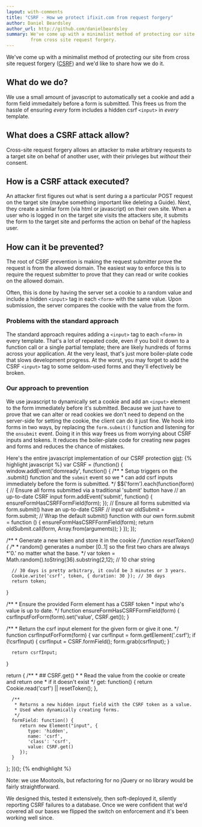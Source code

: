 ```yaml
---
layout: with-comments
title: "CSRF - How we protect ifixit.com from request forgery"
author: Daniel Beardsley
author_url: http://github.com/danielbeardsley
summary: We've come up with a minimalist method of protecting our site
         from cross site request forgery.
---
```


We've come up with a minimalist method of
protecting our site from cross site request forgery ([CSRF][csrf])
and we'd like to share how we do it.

## What do we do?
We use a small amount of javascript
to automatically set a cookie and add a form field
immedaitely before a form is submitted.
This frees us from the hassle of ensuring *every* form 
includes a hidden csrf `<input>` in *every* template.

## What does a CSRF attack allow?
Cross-site request forgery allows an attacker
to make arbitrary requests to a target site
on behaf of another user,
*with* their privleges but *without* their consent.

## How is a CSRF attack executed?
An attacker first figures out what is sent during a
a particular POST request on the target site
(maybe something important like deleting a Guide).
Next, they create a similar form (via html or javascript) on their own site.
When a user who is logged in on the target site visits the attackers site,
it submits the form to the target site
and performs the action on behaf of the hapless user.

## How can it be prevented?
The root of CSRF prevention
is making the request submitter prove the request is from the allowed domain.
The easiest way to enforce this is to require the request submitter
to prove that they can read or write cookies on the allowed domain.

Often, this is done by having the server set a cookie to a random value
and include a hidden `<input>` tag in each `<form>` with the same value.
Upon submission, the server
compares the cookie with the value from the form.

### Problems with the standard approach
The standard approach requires
adding a `<input>` tag to each `<form>` in every template.
That's a lot of repeated code,
even if you boil it down to a function call
or a single partial template;
there are likely hundreds of forms across your application.
At the very least, that's just more boiler-plate code
that slows development progress.
At the worst, you may forget to add the CSRF `<input>` tag
to some seldom-used forms and they'll efectively be broken.

### Our approach to prevention
We use javascript to dynamically set a cookie
and add an `<input>` element to the form
immediately before it's submitted.
Because we just have to prove that we can alter or read cookies
we don't need to depend on the server-side for setting the cookie,
the client can do it just fine.
We hook into forms in two ways, by replacing the `form.submit()` function
and listening for the `onsubmit` event.
Doing it in this way frees us from worrying about CSRF inputs and tokens.
It reduces the boiler-plate code for creating new pages and forms
and reduces the chance of mistakes.

Here's the entire javascript implementation of our CSRF protection [gist][gist]:
{% highlight javascript %}
var CSRF = (function() {
   window.addEvent('domready', function() {
      /**
       * Setup triggers on the .submit() function and the `submit` event so we
       * can add csrf inputs immediately before the form is submitted.
       */
      $$('form').each(function(form) {
         // Ensure all forms submitted via a traditional 'submit' button have
         // an up-to-date CSRF input
         form.addEvent('submit', function() {
            ensureFormHasCSRFFormField(form);
         });
         // Ensure all forms submitted via form.submit() have an up-to-date CSRF
         // input
         var oldSubmit = form.submit;
         // Wrap the default submit() function with our own
         form.submit = function () {
            ensureFormHasCSRFFormField(form);
            return oldSubmit.call(form, Array.from(arguments));
         }
      });
   });

   /**
    * Generate a new token and store it in the cookie
    */
   function resetToken() {
      /**
       * random() generates a number [0..1] so the first two chars are always
       *'0.' no matter what the base.
       */
      var token = Math.random().toString(36).substring(2,12); // 10 char string

      // 30 days is pretty arbitrary, it could be 3 minutes or 3 years.
      Cookie.write('csrf', token, { duration: 30 }); // 30 days
      return token;
   }

   /**
    * Ensure the provided Form element has a CSRF token
    * input who's value is up to date.
    */
   function ensureFormHasCSRFFormField(form) {
      csrfInputForForm(form).set('value', CSRF.get());
   }

   /**
    * Return the csrf input element for the given form or give it one.
    */
   function csrfInputForForm(form) {
      var csrfInput = form.getElement('.csrf');
      if (!csrfInput) {
         csrfInput = CSRF.formField();
         form.grab(csrfInput);
      }

      return csrfInput;
   }

   return {
      /**
       * ## CSRF.get()
       *
       * Read the value from the cookie or create and return one
       * if it doesn't exist
       */
      get: function() {
         return Cookie.read('csrf') || resetToken();
      },

      /**
       * Returns a new hidden input field with the CSRF token as a value.
       * Used when dynamically creating forms.
       */
      formField: function() {
         return new Element("input", {
            type: 'hidden',
            name: 'csrf',
            'class': 'csrf',
            value: CSRF.get()
         });
      }
   };
})();
{% endhighlight %}

Note: we use Mootools, but refactoring for no jQuery or no library would be
fairly straightforward.

We designed this, tested it extensively, then soft-deployed it, silently
reporting CSRF failures to a database. Once we were confident that we'd covered
all our bases we flipped the switch on enforcement and it's been working well
since.


[csrf]:          http://en.wikipedia.org/wiki/CSRF
[gist]:          https://gist.github.com/danielbeardsley/6060418

